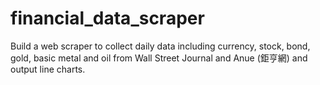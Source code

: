 # financial_data_scraper

Build a web scraper to collect daily data including currency, stock, bond, gold, basic metal and oil from Wall Street Journal and Anue (鉅亨網) and output line charts.
